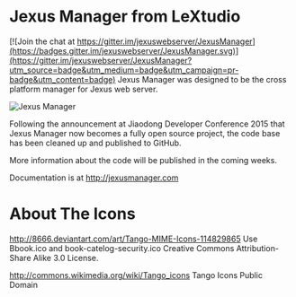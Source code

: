 Jexus Manager from LeXtudio
===========================

[![Join the chat at https://gitter.im/jexuswebserver/JexusManager](https://badges.gitter.im/jexuswebserver/JexusManager.svg)](https://gitter.im/jexuswebserver/JexusManager?utm_source=badge&utm_medium=badge&utm_campaign=pr-badge&utm_content=badge)
Jexus Manager was designed to be the cross platform manager for Jexus web server.

![Jexus Manager](http://i.stack.imgur.com/IeWe3.png)

Following the announcement at Jiaodong Developer Conference 2015 that Jexus Manager now becomes a fully open source project,
the code base has been cleaned up and published to GitHub.

More information about the code will be published in the coming weeks.

Documentation is at http://jexusmanager.com

About The Icons
===============
http://8666.deviantart.com/art/Tango-MIME-Icons-114829865
Use Bbook.ico and book-catelog-security.ico
Creative Commons Attribution-Share Alike 3.0 License.

http://commons.wikimedia.org/wiki/Tango_icons
Tango Icons
Public Domain